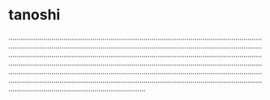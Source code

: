 # tanoshi
...........................................................................................................................................................................................................................................................................................................................................................................................................................................................................................................................................................................................................................................................................................................................................................................................................................................